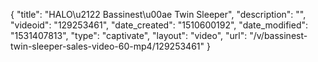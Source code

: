 {
    "title": "HALO\u2122 Bassinest\u00ae Twin Sleeper",
    "description": "",
    "videoid": "129253461",
    "date_created": "1510600192",
    "date_modified": "1531407813",
    "type": "captivate",
    "layout": "video",
    "url": "\/v\/bassinest-twin-sleeper-sales-video-60-mp4\/129253461"
}